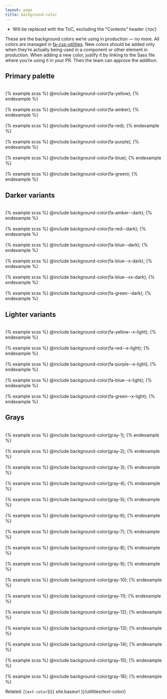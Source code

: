 ```yaml
---
layout: page
title: background-color
---
```


* Will be replaced with the ToC, excluding the "Contents" header
{:toc}

These are the background colors we’re using in production — no more. All colors are managed in [fa-css-utilities](https://github.com/fac/fa-css-utilities). New colors should be added only when they’re actually being used in a component or other element in production. When adding a new color, justify it by linking to the Sass file where you’re using it in your PR. Then the team can approve the addition.


## Primary palette

<section class="SwatchGroup">

  <div class="DocsExample DocsExample--render--hidden">
    <div class="DocsExample-preview DocsExample-preview--fa-yellow">
      &nbsp;
    </div>
{% example scss %}
@include background-color(fa-yellow);
{% endexample %}
  </div>

  <div class="DocsExample DocsExample--render--hidden">
    <div class="DocsExample-preview DocsExample-preview--fa-amber">
      &nbsp;
    </div>
{% example scss %}
@include background-color(fa-amber);
{% endexample %}
  </div>

  <div class="DocsExample DocsExample--render--hidden">
    <div class="DocsExample-preview DocsExample-preview--fa-red">
      &nbsp;
    </div>
{% example scss %}
@include background-color(fa-red);
{% endexample %}
  </div>

  <div class="DocsExample DocsExample--render--hidden">
    <div class="DocsExample-preview DocsExample-preview--fa-purple">
      &nbsp;
    </div>
{% example scss %}
@include background-color(fa-purple);
{% endexample %}
  </div>

  <div class="DocsExample DocsExample--render--hidden">
    <div class="DocsExample-preview DocsExample-preview--fa-blue">
      &nbsp;
    </div>
{% example scss %}
@include background-color(fa-blue);
{% endexample %}
  </div>

  <div class="DocsExample DocsExample--render--hidden">
    <div class="DocsExample-preview DocsExample-preview--fa-green">
      &nbsp;
    </div>
{% example scss %}
@include background-color(fa-green);
{% endexample %}
  </div>

</section>


## Darker variants

<section class="SwatchGroup">

  <div class="DocsExample DocsExample--render--hidden">
    <div class="DocsExample-preview DocsExample-preview--fa-amber--dark">
      &nbsp;
    </div>
{% example scss %}
@include background-color(fa-amber--dark);
{% endexample %}
  </div>

  <div class="DocsExample DocsExample--render--hidden">
    <div class="DocsExample-preview DocsExample-preview--fa-red--dark">
      &nbsp;
    </div>
{% example scss %}
@include background-color(fa-red--dark);
{% endexample %}
  </div>

  <div class="DocsExample DocsExample--render--hidden">
    <div class="DocsExample-preview DocsExample-preview--fa-blue--dark">
      &nbsp;
    </div>
{% example scss %}
@include background-color(fa-blue--dark);
{% endexample %}
  </div>

  <div class="DocsExample DocsExample--render--hidden">
    <div class="DocsExample-preview DocsExample-preview--fa-blue--x-dark">
      &nbsp;
    </div>
{% example scss %}
@include background-color(fa-blue--x-dark);
{% endexample %}
  </div>

  <div class="DocsExample DocsExample--render--hidden">
    <div class="DocsExample-preview DocsExample-preview--fa-blue--xx-dark">
      &nbsp;
    </div>
{% example scss %}
@include background-color(fa-blue--xx-dark);
{% endexample %}
  </div>

  <div class="DocsExample DocsExample--render--hidden">
    <div class="DocsExample-preview DocsExample-preview--fa-green--dark">
      &nbsp;
    </div>
{% example scss %}
@include background-color(fa-green--dark);
{% endexample %}
  </div>

</section>


## Lighter variants

<section class="SwatchGroup">

  <div class="DocsExample DocsExample--render--hidden">
    <div class="DocsExample-preview DocsExample-preview--fa-yellow--x-light">
      &nbsp;
    </div>
{% example scss %}
@include background-color(fa-yellow--x-light);
{% endexample %}
  </div>

  <div class="DocsExample DocsExample--render--hidden">
    <div class="DocsExample-preview DocsExample-preview--fa-red--x-light">
      &nbsp;
    </div>
{% example scss %}
@include background-color(fa-red--x-light);
{% endexample %}
  </div>

  <div class="DocsExample DocsExample--render--hidden">
    <div class="DocsExample-preview DocsExample-preview--fa-purple--x-light">
      &nbsp;
    </div>
{% example scss %}
@include background-color(fa-purple--x-light);
{% endexample %}
  </div>

  <div class="DocsExample DocsExample--render--hidden">
    <div class="DocsExample-preview DocsExample-preview--fa-blue--x-light">
      &nbsp;
    </div>
{% example scss %}
@include background-color(fa-blue--x-light);
{% endexample %}
  </div>

  <div class="DocsExample DocsExample--render--hidden">
    <div class="DocsExample-preview DocsExample-preview--fa-green--x-light">
      &nbsp;
    </div>
{% example scss %}
@include background-color(fa-green--x-light);
{% endexample %}
  </div>

</section>


## Grays

<section class="SwatchGroup">

  <div class="DocsExample DocsExample--render--hidden">
    <div class="DocsExample-preview DocsExample-preview--gray-1">
      &nbsp;
    </div>
{% example scss %}
@include background-color(gray-1);
{% endexample %}
  </div>

  <div class="DocsExample DocsExample--render--hidden">
    <div class="DocsExample-preview DocsExample-preview--gray-2">
      &nbsp;
    </div>
{% example scss %}
@include background-color(gray-2);
{% endexample %}
  </div>

  <div class="DocsExample DocsExample--render--hidden">
    <div class="DocsExample-preview DocsExample-preview--gray-3">
      &nbsp;
    </div>
{% example scss %}
@include background-color(gray-3);
{% endexample %}
  </div>

  <div class="DocsExample DocsExample--render--hidden">
    <div class="DocsExample-preview DocsExample-preview--gray-4">
      &nbsp;
    </div>
{% example scss %}
@include background-color(gray-4);
{% endexample %}
  </div>

  <div class="DocsExample DocsExample--render--hidden">
    <div class="DocsExample-preview DocsExample-preview--gray-5">
      &nbsp;
    </div>
{% example scss %}
@include background-color(gray-5);
{% endexample %}
  </div>

  <div class="DocsExample DocsExample--render--hidden">
    <div class="DocsExample-preview DocsExample-preview--gray-6">
      &nbsp;
    </div>
{% example scss %}
@include background-color(gray-6);
{% endexample %}
  </div>

  <div class="DocsExample DocsExample--render--hidden">
    <div class="DocsExample-preview DocsExample-preview--gray-7">
      &nbsp;
    </div>
{% example scss %}
@include background-color(gray-7);
{% endexample %}
  </div>

  <div class="DocsExample DocsExample--render--hidden">
    <div class="DocsExample-preview DocsExample-preview--gray-8">
      &nbsp;
    </div>
{% example scss %}
@include background-color(gray-8);
{% endexample %}
  </div>

  <div class="DocsExample DocsExample--render--hidden">
    <div class="DocsExample-preview DocsExample-preview--gray-9">
      &nbsp;
    </div>
{% example scss %}
@include background-color(gray-9);
{% endexample %}
  </div>

  <div class="DocsExample DocsExample--render--hidden">
    <div class="DocsExample-preview DocsExample-preview--gray-10">
      &nbsp;
    </div>
{% example scss %}
@include background-color(gray-10);
{% endexample %}
  </div>

  <div class="DocsExample DocsExample--render--hidden">
    <div class="DocsExample-preview DocsExample-preview--gray-11">
      &nbsp;
    </div>
{% example scss %}
@include background-color(gray-11);
{% endexample %}
  </div>

  <div class="DocsExample DocsExample--render--hidden">
    <div class="DocsExample-preview DocsExample-preview--gray-12">
      &nbsp;
    </div>
{% example scss %}
@include background-color(gray-12);
{% endexample %}
  </div>

  <div class="DocsExample DocsExample--render--hidden">
    <div class="DocsExample-preview DocsExample-preview--gray-13">
      &nbsp;
    </div>
{% example scss %}
@include background-color(gray-13);
{% endexample %}
  </div>

  <div class="DocsExample DocsExample--render--hidden">
    <div class="DocsExample-preview DocsExample-preview--gray-14">
      &nbsp;
    </div>
{% example scss %}
@include background-color(gray-14);
{% endexample %}
  </div>

  <div class="DocsExample DocsExample--render--hidden">
    <div class="DocsExample-preview DocsExample-preview--gray-15">
      &nbsp;
    </div>
{% example scss %}
@include background-color(gray-15);
{% endexample %}
  </div>

  <div class="DocsExample DocsExample--render--hidden">
    <div class="DocsExample-preview DocsExample-preview--gray-16">
      &nbsp;
    </div>
{% example scss %}
@include background-color(gray-16);
{% endexample %}
  </div>

</section>

Related: [`text-color`]({{ site.baseurl }}/utilities/text-color/)
